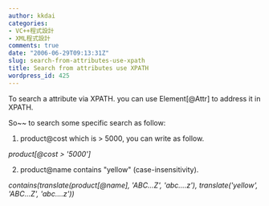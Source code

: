 ```yaml
---
author: kkdai
categories:
- VC++程式設計
- XML程式設計
comments: true
date: "2006-06-29T09:13:31Z"
slug: search-from-attributes-use-xpath
title: Search from attributes use XPATH
wordpress_id: 425
---
```


To search a attribute via XPATH. you can use Element[@Attr] to address it in XPATH.

So~~ to search some specific search as follow:

1. product@cost which is > 5000, you can write as follow.

_product[@cost > '5000']_

2. product@name contains "yellow" (case-insensitivity).

_contains(translate(product[@name], 'ABC...Z', 'abc....z'), translate('yellow', 'ABC...Z', 'abc....z'))_
